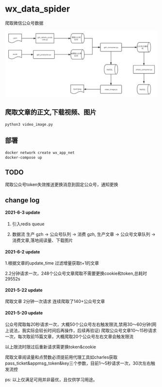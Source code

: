 # wx_data_spider
爬取微信公众号数据

![](docs/flow.png)

## 爬取文章的正文,下载视频、图片
```
python3 video_image.py
```

## 部署

```buildoutcfg
docker network create wx_app_net
docker-compose up
```
## TODO

爬取公众号token失效推送更换消息到固定公众号，通知更换

## change log

#### 2021-6-3 update

1. 引入redis queue

2. 数据流 生产 gzh -> 公众号队列 -> 消费 gzh, 生产文章 -> 公众号文章队列 -> 消费文章,落地阅读量、下载图片

#### 2021-6-2 update

1.根据文章的update_time 过滤增量获取t+1的文章

2.2分钟请求一次，248个公众号文章爬取不需要更换cookie和token,总耗时29552s

#### 2021-5-22 update

爬取文章 2分钟一次请求 连续爬取了140+公众号文章

#### 2021-5-20 update

公众号爬取每20秒请求一次，大概50个公众号左右触发限流,禁用30～60分钟(网上说法，我实际会较长时间后再操作，后续再验证)
爬取公众号文章10～15秒请求一次，每次取前15篇文章，大概爬取20个公众号左右文章会触发限流

以上限流时限过后重新请求需更换token&cookie

爬取文章阅读量和点赞数必须提前用代理工具如charles获取pass_ticket&appmsg_token&key三个参数，目前1～5秒请求一次，30次左右触发流控

ps: 以上仅满足可用并非最优，且仅供学习用途。
